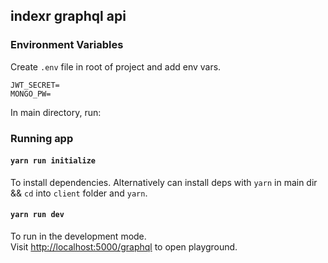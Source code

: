 ## indexr graphql api

### Environment Variables
Create `.env` file in root of project and add env vars.
```
JWT_SECRET=
MONGO_PW=
```

In main directory, run: 

### Running app

#### `yarn run initialize`
To install dependencies. Alternatively can install deps with `yarn` in main dir && `cd` into `client` folder and `yarn`.

#### `yarn run dev`
To run in the development mode.<br />
Visit [http://localhost:5000/graphql](http://localhost:5000/graphql) to open playground.

